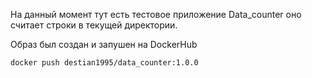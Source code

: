 На данный момент тут есть тестовое приложение Data_counter
оно считает строки в текущей директории. 


Образ был создан и запушен на DockerHub
```
docker push destian1995/data_counter:1.0.0
```
